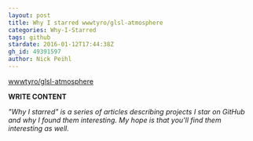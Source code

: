 ```yaml
---
layout: post
title: Why I starred wwwtyro/glsl-atmosphere
categories: Why-I-Starred
tags: github
stardate: 2016-01-12T17:44:38Z
gh_id: 49391597
author: Nick Peihl
---
```


[wwwtyro/glsl-atmosphere](https://github.com/wwwtyro/glsl-atmosphere)

**WRITE CONTENT**

*"Why I starred" is a series of articles describing projects I star on GitHub and why I found them interesting. My hope is that you'll find them interesting as well.*

